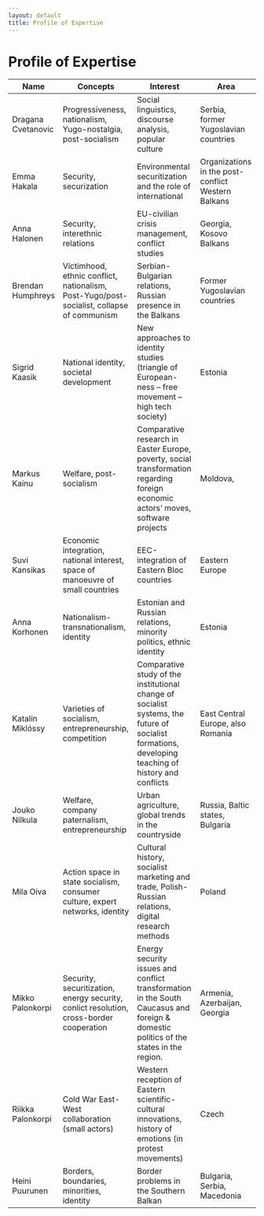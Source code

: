 ```yaml
---
layout: default
title: Profile of Expertise
---
```




Profile of Expertise
===================================

| ﻿Name | Concepts | Interest | Area | 
| --- | --- | --- | --- |
| Dragana Cvetanovic | Progressiveness, nationalism, Yugo-nostalgia, post-socialism | Social linguistics, discourse analysis, popular culture | Serbia, former Yugoslavian countries | 
| Emma  Hakala | Security, securization | Environmental securitization and the role of international | Organizations in the post-conflict Western Balkans | Kosovo | 
| Anna Halonen | Security, interethnic relations | EU-civilian crisis management, conflict studies | Georgia, Kosovo Balkans | 
| Brendan Humphreys | Victimhood, ethnic conflict, nationalism, Post-Yugo/post-socialist, collapse of communism | Serbian-Bulgarian relations, Russian presence in the Balkans | Former Yugoslavian countries | 
| Sigrid Kaasik | National identity, societal development | New approaches to identity studies (triangle of European-ness – free movement – high tech society) | Estonia | 
| Markus Kainu | Welfare, post-socialism | Comparative research in Easter Europe, poverty, social transformation regarding foreign economic actors’ moves, software projects | Moldova, | ‘new’ EU-countries | 
| Suvi Kansikas | Economic integration, national interest, space of manoeuvre of small countries  | EEC-integration of Eastern Bloc countries | Eastern Europe | 
| Anna Korhonen | Nationalism-transnationalism, identity  | Estonian and Russian relations, minority politics, ethnic identity | Estonia | Russia | 
| Katalin Miklóssy | Varieties of socialism, entrepreneurship, competition | Comparative study of the institutional change of socialist systems, the future of socialist formations, developing teaching of history and conflicts | East Central Europe, also Romania | 
| Jouko Nilkula | Welfare, company paternalism, entrepreneurship | Urban agriculture, global trends in the countryside  | Russia, Baltic states, Bulgaria | 
| Mila Oiva | Action space in state socialism, consumer culture, expert networks, identity | Cultural history, socialist marketing and trade, Polish-Russian relations, digital research methods | Poland | 
| Mikko Palonkorpi | Security, securitization, energy security, conlict resolution, cross-border cooperation | Energy security issues and conflict transformation in the South Caucasus and foreign & domestic politics of the states in the region. | Armenia, Azerbaijan, Georgia |
| Riikka Palonkorpi | Cold War East-West collaboration (small actors) | Western reception of Eastern scientific-cultural innovations, history of emotions (in protest movements) | Czech | Republic | 
| Heini Puurunen | Borders, boundaries, minorities, identity | Border problems in the Southern Balkan | Bulgaria, Serbia, Macedonia |
